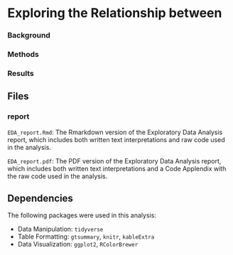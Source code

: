 # Exploring the Relationship between 

### Background


### Methods

### Results


## Files

### report
`EDA_report.Rmd`: The Rmarkdown version of the Exploratory Data Analysis report, which includes both written text interpretations and raw code used in the analysis. 

`EDA_report.pdf`: The PDF version of the Exploratory Data Analysis report, which includes both written text interpretations and a Code Applendix with the raw code used in the analysis. 


## Dependencies

The following packages were used in this analysis: 

 - Data Manipulation: `tidyverse` 
 - Table Formatting: `gtsummary`, `knitr`, `kableExtra`
 - Data Visualization: `ggplot2`, `RColorBrewer`
